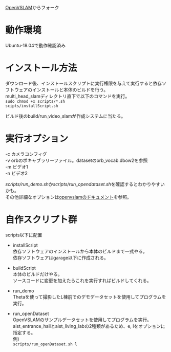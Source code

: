 [OpenVSLAM](https://github.com/xdspacelab/openvslam)からフォーク  
# 動作環境
Ubuntu-18.04で動作確認済み

# インストール方法
ダウンロード後、インストールスクリプトに実行権限を与えて実行すると依存ソフトウェアのインストールと本体のビルドを行う。  
multi_head_slamディレクトリ直下で以下のコマンドを実行。  
``sudo chmod +x scripts/*.sh``  
``scipts/installScript.sh``

ビルド後のbuild/run_video_slamが作成システムに当たる。

# 実行オプション
-c カメラコンフィグ  
-v orbのボキャブラリーファイル。datasetのorb_vocab.dbow2を参照  
-m ビデオ1  
-n ビデオ2  

*scripts/run_demo.sh*か*scripts/run_opendataset.sh*を確認するとわかりやすいかも。  
その他詳細なオプションは[openvslamのドキュメント](https://openvslam.readthedocs.io/en/master/simple_tutorial.html#tracking-and-mapping)を参照。  

# 自作スクリプト群
scripts以下に配置  

* installScript  
依存ソフトウェアのインストールから本体のビルドまで一式やる。  
依存ソフトウェアはgarage以下に作成される。

* buildScript  
  本体のビルドだけやる。  
  ソースコードに変更を加えたらこれを実行すればビルドしてくれる。

* run_demo  
  Thetaを使って撮影したL棟前でのデモデータセットを使用してプログラムを実行。

* run_openDataset  
  OpenVSLAMのサンプルデータセットを使用してプログラムを実行。  
  aist_entrance_hallとaist_living_labの2種類があるため、e, lをオプションに指定する。  
  例）  
    `scripts/run_openDataset.sh l`
